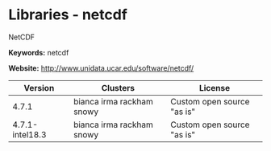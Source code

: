 # Libraries - netcdf

NetCDF

**Keywords:** netcdf

**Website:** <http://www.unidata.ucar.edu/software/netcdf/>

| Version | Clusters | License |
| ------- | -------- | ------- |
| 4.7.1 | bianca irma rackham snowy | Custom open source "as is" |
| 4.7.1-intel18.3 | bianca irma rackham snowy | Custom open source "as is" |
